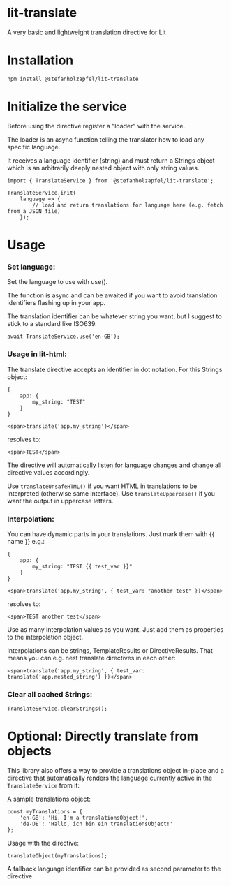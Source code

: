 # lit-translate
A very basic and lightweight translation directive for Lit

<h1>Installation</h1>

```
npm install @stefanholzapfel/lit-translate
```

<h1>Initialize the service</h1>

Before using the directive register a "loader" with the service.

The loader is an async function telling the translator how to load any specific language.

It receives a language identifier (string) and must return a Strings object which is an arbitrarily deeply nested object with only string values.

```
import { TranslateService } from '@stefanholzapfel/lit-translate';

TranslateService.init(
    language => {
        // load and return translations for language here (e.g. fetch from a JSON file)
    });
```

<h1>Usage</h1>

<h3>Set language:</h3>

Set the language to use with use().

The function is async and can be awaited if you want to avoid translation identifiers flashing up in your app.

The translation identifier can be whatever string you want, but I suggest to stick to a standard like ISO639.
```
await TranslateService.use('en-GB');
```

<h3>Usage in lit-html:</h3>

The translate directive accepts an identifier in dot notation. For this Strings object:
```
{
    app: {
        my_string: "TEST"
    }
}
```



```
<span>translate('app.my_string')</span>
```

resolves to:
```
<span>TEST</span>
```

The directive will automatically listen for language changes and change all directive values accordingly.

Use ``translateUnsafeHTML()`` if you want HTML in translations to be interpreted (otherwise same interface).
Use ``translateUppercase()`` if you want the output in uppercase letters.

<h3>Interpolation:</h3>

You can have dynamic parts in your translations. Just mark them with {{ name }} e.g.:

```
{
    app: {
        my_string: "TEST {{ test_var }}"
    }
}
```


```
<span>translate('app.my_string', { test_var: "another test" })</span>
```

resolves to:
```
<span>TEST another test</span>
```

Use as many interpolation values as you want. Just add them as properties to the interpolation object.

Interpolations can be strings, TemplateResults or DirectiveResults. That means you can e.g. nest translate directives
in each other: 
```
<span>translate('app.my_string', { test_var: translate('app.nested_string') })</span>
```


<h3>Clear all cached Strings:</h3>

```
TranslateService.clearStrings();
```

<h1>Optional: Directly translate from objects</h1>

This library also offers a way to provide a translations object in-place and a directive that automatically renders the language currently active in the `TranslateService` from it:

A sample translations object:

```
const myTranslations = {
    'en-GB': 'Hi, I'm a translationsObject!',
    'de-DE': 'Hallo, ich bin ein translationsObject!'
};
```

Usage with the directive:

```
translateObject(myTranslations);
```

A fallback language identifier can be provided as second parameter to the directive.